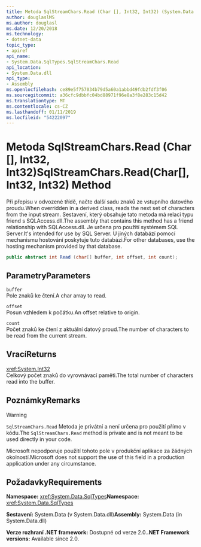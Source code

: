 ```yaml
---
title: Metoda SqlStreamChars.Read (Char [], Int32, Int32) (System.Data.SqlTypes)
author: douglaslMS
ms.author: douglasl
ms.date: 12/20/2018
ms.technology:
- dotnet-data
topic_type:
- apiref
api_name:
- System.Data.SqlTypes.SqlStreamChars.Read
api_location:
- System.Data.dll
api_type:
- Assembly
ms.openlocfilehash: ce89e5f757034b79d5a60a1abbd49fdb2fdf3f06
ms.sourcegitcommit: a36cfc9dbbfc04bd88971f96e8a3f8e283c15d42
ms.translationtype: MT
ms.contentlocale: cs-CZ
ms.lasthandoff: 01/11/2019
ms.locfileid: "54222097"
---
```

# <a name="sqlstreamcharsreadchar-int32-int32-method"></a><span data-ttu-id="64ab0-102">Metoda SqlStreamChars.Read (Char [], Int32, Int32)</span><span class="sxs-lookup"><span data-stu-id="64ab0-102">SqlStreamChars.Read(Char[], Int32, Int32) Method</span></span>

<span data-ttu-id="64ab0-103">Při přepisu v odvozené třídě, načte další sadu znaků ze vstupního datového proudu.</span><span class="sxs-lookup"><span data-stu-id="64ab0-103">When overridden in a derived class, reads the next set of characters from the input stream.</span></span> <span data-ttu-id="64ab0-104">Sestavení, který obsahuje tato metoda má relaci typu friend s SQLAccess.dll.</span><span class="sxs-lookup"><span data-stu-id="64ab0-104">The assembly that contains this method has a friend relationship with SQLAccess.dll.</span></span> <span data-ttu-id="64ab0-105">Je určena pro použití systémem SQL Server.</span><span class="sxs-lookup"><span data-stu-id="64ab0-105">It's intended for use by SQL Server.</span></span> <span data-ttu-id="64ab0-106">U jiných databází pomocí mechanismu hostování poskytuje tuto databázi.</span><span class="sxs-lookup"><span data-stu-id="64ab0-106">For other databases, use the hosting mechanism provided by that database.</span></span>

```csharp
public abstract int Read (char[] buffer, int offset, int count);
```

## <a name="parameters"></a><span data-ttu-id="64ab0-107">Parametry</span><span class="sxs-lookup"><span data-stu-id="64ab0-107">Parameters</span></span>

`buffer`\
<span data-ttu-id="64ab0-108">Pole znaků ke čtení.</span><span class="sxs-lookup"><span data-stu-id="64ab0-108">A char array to read.</span></span>

`offset`\
<span data-ttu-id="64ab0-109">Posun vzhledem k počátku.</span><span class="sxs-lookup"><span data-stu-id="64ab0-109">An offset relative to origin.</span></span>

`count`\
<span data-ttu-id="64ab0-110">Počet znaků ke čtení z aktuální datový proud.</span><span class="sxs-lookup"><span data-stu-id="64ab0-110">The number of characters to be read from the current stream.</span></span>

## <a name="returns"></a><span data-ttu-id="64ab0-111">Vrací</span><span class="sxs-lookup"><span data-stu-id="64ab0-111">Returns</span></span>

<xref:System.Int32>\
<span data-ttu-id="64ab0-112">Celkový počet znaků do vyrovnávací paměti.</span><span class="sxs-lookup"><span data-stu-id="64ab0-112">The total number of characters read into the buffer.</span></span>

## <a name="remarks"></a><span data-ttu-id="64ab0-113">Poznámky</span><span class="sxs-lookup"><span data-stu-id="64ab0-113">Remarks</span></span>

> [!WARNING]
> <span data-ttu-id="64ab0-114">`SqlStreamChars.Read` Metoda je privátní a není určena pro použití přímo v kódu.</span><span class="sxs-lookup"><span data-stu-id="64ab0-114">The `SqlStreamChars.Read` method is private and is not meant to be used directly in your code.</span></span>
>
> <span data-ttu-id="64ab0-115">Microsoft nepodporuje použití tohoto pole v produkční aplikace za žádných okolností.</span><span class="sxs-lookup"><span data-stu-id="64ab0-115">Microsoft does not support the use of this field in a production application under any circumstance.</span></span>

## <a name="requirements"></a><span data-ttu-id="64ab0-116">Požadavky</span><span class="sxs-lookup"><span data-stu-id="64ab0-116">Requirements</span></span>

<span data-ttu-id="64ab0-117">**Namespace:** <xref:System.Data.SqlTypes></span><span class="sxs-lookup"><span data-stu-id="64ab0-117">**Namespace:** <xref:System.Data.SqlTypes></span></span>

<span data-ttu-id="64ab0-118">**Sestavení:** System.Data (v System.Data.dll)</span><span class="sxs-lookup"><span data-stu-id="64ab0-118">**Assembly:** System.Data (in System.Data.dll)</span></span>

<span data-ttu-id="64ab0-119">**Verze rozhraní .NET framework:** Dostupné od verze 2.0.</span><span class="sxs-lookup"><span data-stu-id="64ab0-119">**.NET Framework versions:** Available since 2.0.</span></span>